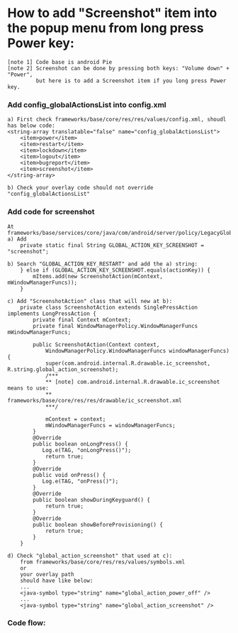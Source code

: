 # How to add "Screenshot" item into the popup menu from long press Power key:
    [note 1] Code base is android Pie
    [note 2] Screenshot can be done by pressing both keys: "Volume down" + "Power", 
             but here is to add a Screenshot item if you long press Power key.

### Add config_globalActionsList into config.xml
    a) First check frameworks/base/core/res/res/values/config.xml, shoudl has below code:
    <string-array translatable="false" name="config_globalActionsList">
        <item>power</item>
        <item>restart</item>
        <item>lockdown</item>
        <item>logout</item>
        <item>bugreport</item>
        <item>screenshot</item>
    </string-array>
    
    b) Check your overlay code should not override "config_globalActionsList"
    
### Add code for screenshot
    At frameworks/base/services/core/java/com/android/server/policy/LegacyGlobalActions.java
    a) Add
        private static final String GLOBAL_ACTION_KEY_SCREENSHOT = "screenshot";
        
    b) Search "GLOBAL_ACTION_KEY_RESTART" and add the a) string:
        } else if (GLOBAL_ACTION_KEY_SCREENSHOT.equals(actionKey)) {
            mItems.add(new ScreenshotAction(mContext, mWindowManagerFuncs));
        }
        
    c) Add "ScreenshotAction" class that will new at b):
        private class ScreenshotAction extends SinglePressAction implements LongPressAction {
            private final Context mContext;
            private final WindowManagerPolicy.WindowManagerFuncs mWindowManagerFuncs;

            public ScreenshotAction(Context context,
                WindowManagerPolicy.WindowManagerFuncs windowManagerFuncs) {
                super(com.android.internal.R.drawable.ic_screenshot, R.string.global_action_screenshot);
                /***
                ** [note] com.android.internal.R.drawable.ic_screenshot means to use:
                **        frameworks/base/core/res/res/drawable/ic_screenshot.xml 
                ***/
                
                mContext = context;
                mWindowManagerFuncs = windowManagerFuncs;
            }
            @Override
            public boolean onLongPress() {
               Log.e(TAG, "onLongPress()");
                return true;
            }
            @Override
            public void onPress() {
               Log.e(TAG, "onPress()");
            }
            @Override
            public boolean showDuringKeyguard() {
                return true;
            }
            @Override
            public boolean showBeforeProvisioning() {
                return true;
            }
        }
        
    d) Check "global_action_screenshot" that used at c):
        from frameworks/base/core/res/res/values/symbols.xml
        or
        your overlay path
        should have like below:
        ...
        <java-symbol type="string" name="global_action_power_off" />
        ...
        <java-symbol type="string" name="global_action_screenshot" />
        
### Code flow:
